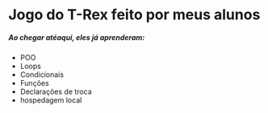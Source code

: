 <h1>Jogo do T-Rex feito por meus alunos</h1>

<h5>Ao chegar atéaqui, eles já aprenderam:</h5>

- POO
- Loops
- Condicionais
- Funções
- Declarações de troca
- hospedagem local
